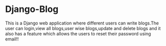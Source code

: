 # Django-Blog
This is a Django web application where different users can write blogs.The user can login,view all blogs,user wise blogs,update and delete blogs and it also has a feature which allows the users to reset their password using email!!
